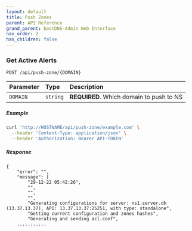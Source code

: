 ```yaml
---
layout: default
title: Push Zones
parent: API Reference
grand_parent: bootDNS-Admin Web Interface
nav_order: 2
has_children: false
---
```


### Get Active Alerts

```http
POST /api/push-zone/{DOMAIN}
```

| Parameter | Type     | Description                |
| :-------- | :------- | :------------------------- |
| `DOMAIN` | `string` | **REQUIRED**. Which domain to push to NS |

##### Example
```bash
curl 'http://HOSTNAME/api/push-zone/example.com' \
  --header 'Content-Type: application/json' \
  --header 'Authorization: Bearer API-TOKEN'
```

##### Response
```
{
    "error": "",
    "message": [
        "29-12-22 05:42:26",
        "",
        "",
        "",
        "Generating configurations for server: ns1.server.dk (13.37.13.37), API: 13.37.13.37:25251, with type: standalone",
        "Getting current configuration and zones hashes",
        "Generating and sending acl.conf",
    ...........
```
